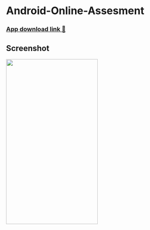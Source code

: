 # Android-Online-Assesment

### [App download link 🔗](https://drive.google.com/file/d/19Ql05BfzH_M7D_KBq7jyLVXIp7Ee6b2y/view?usp=sharing)

## Screenshot

<img src="https://user-images.githubusercontent.com/89351750/203622873-d81a0893-0a1e-4eb8-b291-3e62bd34e45c.png"  width="250" height="450">

